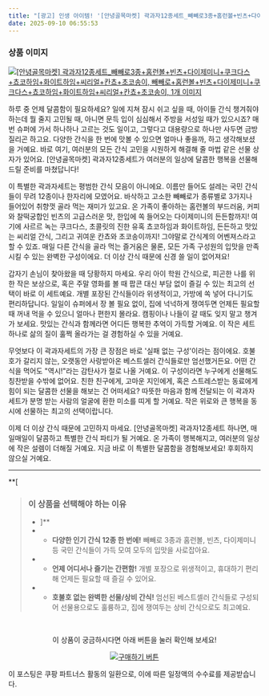 ```yaml
---
title: "[광고] 인생 아이템! '[안녕골목마켓] 곽과자12종세트_빼빼로3종+홈런볼+빈츠+다이제미니+쿠크다스+쵸코하임+화이트하임+씨리얼+칸쵸+초코송이, 빼빼로+홈런볼+빈츠+다이제미니+쿠크다스+쵸코하임+화이트하임+씨리얼+칸쵸+초코송이, 1개'을(를) 만나보세요."
date: 2025-09-10 06:55:53
---
```

### 상품 이미지
[![[안녕골목마켓] 곽과자12종세트_빼빼로3종+홈런볼+빈츠+다이제미니+쿠크다스+쵸코하임+화이트하임+씨리얼+칸쵸+초코송이, 빼빼로+홈런볼+빈츠+다이제미니+쿠크다스+쵸코하임+화이트하임+씨리얼+칸쵸+초코송이, 1개 이미지](https://ads-partners.coupang.com/image1/WczobEXSoj6fYDNJWYSPlWEonmonxCWHcvb-BZG40UgrBeVd72mHEioSnmnND5watcaEogVBVQRvCAxiM8pItdujtUtxpgTUeZ6p_B7fCoF102Ww-18XMQ39AwDmLLh76pONybRo_H0nX6vcTIDFgB_seQhwTAxTH0p6irrIB62LqZE-GXpDeAOTjAm6py__9bYtATUAq02hkaDMdTONHx0oKIatOu3A6jcvOYXS5wzHyNpkJu3YyAuYBLLdspYsLpnZp19-KvdB2zZT-shGcPAwI7YbfsVLXustgVpgwNiCyCHrayGa2UPIzQ==)](https://link.coupang.com/re/AFFSDP?lptag=AF8916626&pageKey=6867359030&itemId=16417646576&vendorItemId=83608576225&traceid=V0-153-38fc179ad3a05f54&clickBeacon=2694bc90-8e13-11f0-9622-4460b941ef92%7E3&requestid=20250910155535109280040054&token=31850C%7CMIXED)

하루 중 언제 달콤함이 필요하세요? 일에 지쳐 잠시 쉬고 싶을 때, 아이들 간식 챙겨줘야 하는데 뭘 줄지 고민될 때, 아니면 문득 입이 심심해서 주방을 서성일 때가 있으시죠? 매번 슈퍼에 가서 하나하나 고르는 것도 일이고, 그렇다고 대용량으로 하나만 사두면 금방 질리곤 하고요. 다양한 간식을 한 번에 맛볼 수 있으면 얼마나 좋을까, 하고 생각해보셨을 거예요. 바로 여기, 여러분의 모든 간식 고민을 시원하게 해결해 줄 마법 같은 선물 상자가 있어요. [안녕골목마켓] 곽과자12종세트가 여러분의 일상에 달콤한 행복을 선물해 드릴 준비를 마쳤답니다!

이 특별한 곽과자세트는 평범한 간식 모음이 아니에요. 이름만 들어도 설레는 국민 간식들이 무려 12종이나 한자리에 모였어요. 바삭하고 고소한 빼빼로가 종류별로 3가지나 들어있어 취향껏 골라 먹는 재미가 있고요. 온 가족이 좋아하는 홈런볼의 부드러움, 커피와 찰떡궁합인 빈츠의 고급스러운 맛, 한입에 쏙 들어오는 다이제미니의 든든함까지! 여기에 사르르 녹는 쿠크다스, 초콜릿의 진한 유혹 쵸코하임과 화이트하임, 든든하고 맛있는 씨리얼 간식, 그리고 귀여운 칸쵸와 초코송이까지! 그야말로 간식계의 어벤져스라고 할 수 있죠. 매일 다른 간식을 골라 먹는 즐거움은 물론, 모든 가족 구성원의 입맛을 만족시킬 수 있는 완벽한 구성이에요. 더 이상 간식 때문에 신경 쓸 일이 없어져요!

갑자기 손님이 찾아왔을 때 당황하지 마세요. 우리 아이 학원 간식으로, 피곤한 나를 위한 작은 보상으로, 혹은 주말 영화를 볼 때 팝콘 대신 부담 없이 즐길 수 있는 최고의 선택이 바로 이 세트예요. 개별 포장된 간식들이라 위생적이고, 가방에 쏙 넣어 다니기도 편리하답니다. 일일이 슈퍼에서 장 볼 필요 없이, 집에 넉넉하게 쟁여두면 언제든 필요할 때 꺼내 먹을 수 있으니 얼마나 편한지 몰라요. 캠핑이나 나들이 갈 때도 잊지 말고 챙겨가 보세요. 맛있는 간식과 함께라면 어디든 행복한 추억이 가득할 거예요. 이 작은 세트 하나로 삶의 질이 훌쩍 올라가는 걸 경험하실 수 있을 거예요.

무엇보다 이 곽과자세트의 가장 큰 장점은 바로 '실패 없는 구성'이라는 점이에요. 호불호가 갈리지 않는, 오랫동안 사랑받아온 베스트셀러 간식들로만 엄선했거든요. 어떤 간식을 먹어도 "역시!"라는 감탄사가 절로 나올 거예요. 이 구성이라면 누구에게 선물해도 칭찬받을 수밖에 없어요. 친한 친구에게, 고마운 지인에게, 혹은 스트레스받는 동료에게 힘이 되는 달콤한 선물을 해보는 건 어떠세요? 따뜻한 마음과 함께 전달되는 이 곽과자세트가 분명 받는 사람의 얼굴에 환한 미소를 띠게 할 거예요. 작은 위로와 큰 행복을 동시에 선물하는 최고의 선택이랍니다.

이제 더 이상 간식 때문에 고민하지 마세요. [안녕골목마켓] 곽과자12종세트 하나면, 매일매일이 달콤하고 특별한 간식 파티가 될 거예요. 온 가족이 행복해지고, 여러분의 일상에 작은 설렘이 더해질 거예요. 지금 바로 이 특별한 달콤함을 경험해보세요! 후회하지 않으실 거예요.

---

**[


> ### 이 상품을 선택해야 하는 이유
> - ]**
> - *   **다양한 인기 간식 12종 한 번에!** 빼빼로 3종과 홈런볼, 빈츠, 다이제미니 등 국민 간식들이 가득 모여 모두의 입맛을 사로잡아요.
> - *   **언제 어디서나 즐기는 간편함!** 개별 포장으로 위생적이고, 휴대하기 편리해 언제든 필요할 때 즐길 수 있어요.
> - *   **호불호 없는 완벽한 선물/상비 간식!** 엄선된 베스트셀러 간식들로 구성되어 선물용으로도 훌륭하고, 집에 쟁여두는 상비 간식으로도 최고예요.


<br>

<div align="center">
  <p>이 상품이 궁금하시다면 아래 버튼을 눌러 확인해 보세요!</p>
  <a href="https://link.coupang.com/re/AFFSDP?lptag=AF8916626&pageKey=6867359030&itemId=16417646576&vendorItemId=83608576225&traceid=V0-153-38fc179ad3a05f54&clickBeacon=2694bc90-8e13-11f0-9622-4460b941ef92%7E3&requestid=20250910155535109280040054&token=31850C%7CMIXED" target="_blank">
    <img src="https://img.shields.io/badge/지금 바로 구매하기-FF5722?style=for-the-badge&logo=coupa&logoColor=white" alt="구매하기 버튼">
  </a>
</div>

이 포스팅은 쿠팡 파트너스 활동의 일환으로, 이에 따른 일정액의 수수료를 제공받습니다.
